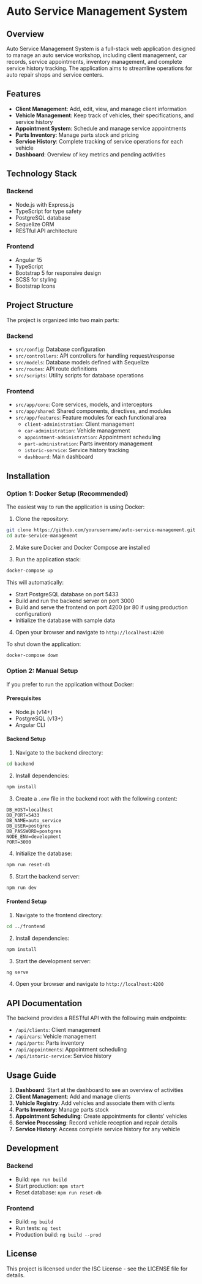 # Auto Service Management System

## Overview

Auto Service Management System is a full-stack web application designed to manage an auto service workshop, including client management, car records, service appointments, inventory management, and complete service history tracking. The application aims to streamline operations for auto repair shops and service centers.

## Features

- **Client Management**: Add, edit, view, and manage client information
- **Vehicle Management**: Keep track of vehicles, their specifications, and service history
- **Appointment System**: Schedule and manage service appointments
- **Parts Inventory**: Manage parts stock and pricing
- **Service History**: Complete tracking of service operations for each vehicle
- **Dashboard**: Overview of key metrics and pending activities

## Technology Stack

### Backend
- Node.js with Express.js
- TypeScript for type safety
- PostgreSQL database
- Sequelize ORM
- RESTful API architecture

### Frontend
- Angular 15
- TypeScript
- Bootstrap 5 for responsive design
- SCSS for styling
- Bootstrap Icons

## Project Structure

The project is organized into two main parts:

### Backend
- `src/config`: Database configuration
- `src/controllers`: API controllers for handling request/response
- `src/models`: Database models defined with Sequelize
- `src/routes`: API route definitions
- `src/scripts`: Utility scripts for database operations

### Frontend
- `src/app/core`: Core services, models, and interceptors
- `src/app/shared`: Shared components, directives, and modules
- `src/app/features`: Feature modules for each functional area
  - `client-administration`: Client management
  - `car-administration`: Vehicle management
  - `appointment-administration`: Appointment scheduling
  - `part-administration`: Parts inventory management
  - `istoric-service`: Service history tracking
  - `dashboard`: Main dashboard

## Installation

### Option 1: Docker Setup (Recommended)

The easiest way to run the application is using Docker:

1. Clone the repository:
```bash
git clone https://github.com/yourusername/auto-service-management.git
cd auto-service-management
```

2. Make sure Docker and Docker Compose are installed

3. Run the application stack:
```bash
docker-compose up
```

This will automatically:
- Start PostgreSQL database on port 5433
- Build and run the backend server on port 3000
- Build and serve the frontend on port 4200 (or 80 if using production configuration)
- Initialize the database with sample data

4. Open your browser and navigate to `http://localhost:4200`

To shut down the application:
```bash
docker-compose down
```

### Option 2: Manual Setup

If you prefer to run the application without Docker:

#### Prerequisites
- Node.js (v14+)
- PostgreSQL (v13+)
- Angular CLI

#### Backend Setup

1. Navigate to the backend directory:
```bash
cd backend
```

2. Install dependencies:
```bash
npm install
```

3. Create a `.env` file in the backend root with the following content:
```
DB_HOST=localhost
DB_PORT=5433
DB_NAME=auto_service
DB_USER=postgres
DB_PASSWORD=postgres
NODE_ENV=development
PORT=3000
```

4. Initialize the database:
```bash
npm run reset-db
```

5. Start the backend server:
```bash
npm run dev
```

#### Frontend Setup

1. Navigate to the frontend directory:
```bash
cd ../frontend
```

2. Install dependencies:
```bash
npm install
```

3. Start the development server:
```bash
ng serve
```

4. Open your browser and navigate to `http://localhost:4200`

## API Documentation

The backend provides a RESTful API with the following main endpoints:

- `/api/clients`: Client management
- `/api/cars`: Vehicle management
- `/api/parts`: Parts inventory
- `/api/appointments`: Appointment scheduling
- `/api/istoric-service`: Service history

## Usage Guide

1. **Dashboard**: Start at the dashboard to see an overview of activities
2. **Client Management**: Add and manage clients
3. **Vehicle Registry**: Add vehicles and associate them with clients
4. **Parts Inventory**: Manage parts stock
5. **Appointment Scheduling**: Create appointments for clients' vehicles
6. **Service Processing**: Record vehicle reception and repair details
7. **Service History**: Access complete service history for any vehicle

## Development

### Backend
- Build: `npm run build`
- Start production: `npm start`
- Reset database: `npm run reset-db`

### Frontend
- Build: `ng build`
- Run tests: `ng test`
- Production build: `ng build --prod`

## License

This project is licensed under the ISC License - see the LICENSE file for details.
